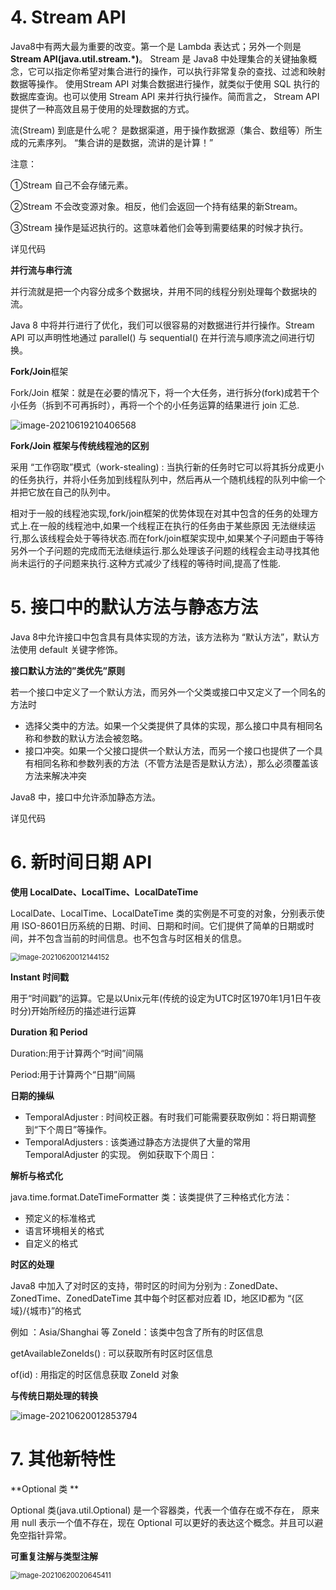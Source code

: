 # 4. Stream API 

Java8中有两大最为重要的改变。第一个是 Lambda 表达式；另外一个则是 **Stream API(java.util.stream.*)**。 Stream 是 Java8 中处理集合的关键抽象概念，它可以指定你希望对集合进行的操作，可以执行非常复杂的查找、过滤和映射数据等操作。 使用Stream API 对集合数据进行操作，就类似于使用 SQL 执行的数据库查询。也可以使用 Stream API 来并行执行操作。简而言之， Stream API 提供了一种高效且易于使用的处理数据的方式。

流(Stream) 到底是什么呢？ 是数据渠道，用于操作数据源（集合、数组等）所生成的元素序列。 “集合讲的是数据，流讲的是计算！” 

注意： 

①Stream 自己不会存储元素。 

②Stream 不会改变源对象。相反，他们会返回一个持有结果的新Stream。

③Stream 操作是延迟执行的。这意味着他们会等到需要结果的时候才执行。

详见代码

**并行流与串行流**

并行流就是把一个内容分成多个数据块，并用不同的线程分别处理每个数据块的流。

Java 8 中将并行进行了优化，我们可以很容易的对数据进行并行操作。Stream API 可以声明性地通过 parallel() 与 sequential() 在并行流与顺序流之间进行切换。

**Fork/Join**框架

Fork/Join 框架：就是在必要的情况下，将一个大任务，进行拆分(fork)成若干个小任务（拆到不可再拆时），再将一个个的小任务运算的结果进行 join 汇总.

<img src="https://gitee.com/miracle0427/figurebed/raw/master/images/20210619210407.png" alt="image-20210619210406568"  />

**Fork/Join 框架与传统线程池的区别**

采用 “工作窃取”模式（work-stealing) : 当执行新的任务时它可以将其拆分成更小的任务执行，并将小任务加到线程队列中，然后再从一个随机线程的队列中偷一个并把它放在自己的队列中。 

相对于一般的线程池实现,fork/join框架的优势体现在对其中包含的任务的处理方式上.在一般的线程池中,如果一个线程正在执行的任务由于某些原因 无法继续运行,那么该线程会处于等待状态.而在fork/join框架实现中,如果某个子问题由于等待另外一个子问题的完成而无法继续运行.那么处理该子问题的线程会主动寻找其他尚未运行的子问题来执行.这种方式减少了线程的等待时间,提高了性能.

# 5. 接口中的默认方法与静态方法 

Java 8中允许接口中包含具有具体实现的方法，该方法称为 “默认方法”，默认方法使用 default 关键字修饰。

**接口默认方法的”类优先”原则**

若一个接口中定义了一个默认方法，而另外一个父类或接口中又定义了一个同名的方法时

- 选择父类中的方法。如果一个父类提供了具体的实现，那么接口中具有相同名称和参数的默认方法会被忽略。 
- 接口冲突。如果一个父接口提供一个默认方法，而另一个接口也提供了一个具有相同名称和参数列表的方法（不管方法是否是默认方法），那么必须覆盖该方法来解决冲突

Java8 中，接口中允许添加静态方法。

详见代码

# 6. 新时间日期 API 

**使用 LocalDate、LocalTime、LocalDateTime**

LocalDate、LocalTime、LocalDateTime 类的实例是不可变的对象，分别表示使用 ISO-8601日历系统的日期、时间、日期和时间。它们提供了简单的日期或时间，并不包含当前的时间信息。也不包含与时区相关的信息。

<img src="https://gitee.com/miracle0427/figurebed/raw/master/images/20210620012144.png" alt="image-20210620012144152" style="zoom:80%;" />

**Instant 时间戳**

用于“时间戳”的运算。它是以Unix元年(传统的设定为UTC时区1970年1月1日午夜时分)开始所经历的描述进行运算

**Duration 和 Period**

Duration:用于计算两个“时间”间隔 

Period:用于计算两个“日期”间隔

**日期的操纵**

- TemporalAdjuster : 时间校正器。有时我们可能需要获取例如：将日期调整到“下个周日”等操作。
- TemporalAdjusters : 该类通过静态方法提供了大量的常用 TemporalAdjuster 的实现。 例如获取下个周日：

**解析与格式化**

 java.time.format.DateTimeFormatter 类：该类提供了三种格式化方法：

- 预定义的标准格式 
- 语言环境相关的格式 
- 自定义的格式

**时区的处理**

 Java8 中加入了对时区的支持，带时区的时间为分别为 : ZonedDate、ZonedTime、ZonedDateTime 其中每个时区都对应着 ID，地区ID都为 “{区域}/{城市}”的格式 

例如 ：Asia/Shanghai 等 ZoneId：该类中包含了所有的时区信息 

getAvailableZoneIds() : 可以获取所有时区时区信息 

of(id) : 用指定的时区信息获取 ZoneId 对象

**与传统日期处理的转换**

<img src="https://gitee.com/miracle0427/figurebed/raw/master/images/20210620012853.png" alt="image-20210620012853794"  />

# 7. 其他新特性

**Optional 类 **

Optional 类(java.util.Optional) 是一个容器类，代表一个值存在或不存在， 原来用 null 表示一个值不存在，现在 Optional 可以更好的表达这个概念。并且可以避免空指针异常。

**可重复注解与类型注解**

<img src="https://gitee.com/miracle0427/figurebed/raw/master/images/20210620020645.png" alt="image-20210620020645411" style="zoom:80%;" />

